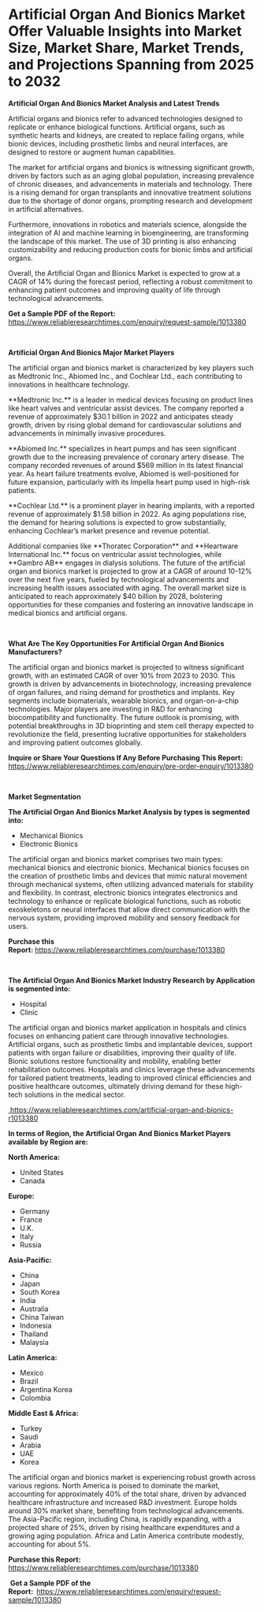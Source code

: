 <p><h1>Artificial Organ And Bionics Market Offer Valuable Insights into Market Size, Market Share, Market Trends, and Projections Spanning from 2025 to 2032</h1></p><p><strong>Artificial Organ And Bionics Market Analysis and Latest Trends</strong></p>
<p><p>Artificial organs and bionics refer to advanced technologies designed to replicate or enhance biological functions. Artificial organs, such as synthetic hearts and kidneys, are created to replace failing organs, while bionic devices, including prosthetic limbs and neural interfaces, are designed to restore or augment human capabilities. </p><p>The market for artificial organs and bionics is witnessing significant growth, driven by factors such as an aging global population, increasing prevalence of chronic diseases, and advancements in materials and technology. There is a rising demand for organ transplants and innovative treatment solutions due to the shortage of donor organs, prompting research and development in artificial alternatives. </p><p>Furthermore, innovations in robotics and materials science, alongside the integration of AI and machine learning in bioengineering, are transforming the landscape of this market. The use of 3D printing is also enhancing customizability and reducing production costs for bionic limbs and artificial organs. </p><p>Overall, the Artificial Organ and Bionics Market is expected to grow at a CAGR of 14% during the forecast period, reflecting a robust commitment to enhancing patient outcomes and improving quality of life through technological advancements.</p></p>
<p><strong>Get a Sample PDF of the Report:&nbsp;</strong> <a href="https://www.reliableresearchtimes.com/enquiry/request-sample/1013380?utm_campaign=3349&utm_medium=2&utm_source=Github&utm_content=ia&utm_term=17042025&utm_id=artificial-organ-and-bionics">https://www.reliableresearchtimes.com/enquiry/request-sample/1013380</a></p>
<p>&nbsp;</p>
<p><strong>Artificial Organ And Bionics Major Market Players</strong></p>
<p><p>The artificial organ and bionics market is characterized by key players such as Medtronic Inc., Abiomed Inc., and Cochlear Ltd., each contributing to innovations in healthcare technology. </p><p>**Medtronic Inc.** is a leader in medical devices focusing on product lines like heart valves and ventricular assist devices. The company reported a revenue of approximately $30.1 billion in 2022 and anticipates steady growth, driven by rising global demand for cardiovascular solutions and advancements in minimally invasive procedures.</p><p>**Abiomed Inc.** specializes in heart pumps and has seen significant growth due to the increasing prevalence of coronary artery disease. The company recorded revenues of around $569 million in its latest financial year. As heart failure treatments evolve, Abiomed is well-positioned for future expansion, particularly with its Impella heart pump used in high-risk patients.</p><p>**Cochlear Ltd.** is a prominent player in hearing implants, with a reported revenue of approximately $1.58 billion in 2022. As aging populations rise, the demand for hearing solutions is expected to grow substantially, enhancing Cochlear’s market presence and revenue potential.</p><p>Additional companies like **Thoratec Corporation** and **Heartware International Inc.** focus on ventricular assist technologies, while **Gambro AB** engages in dialysis solutions. The future of the artificial organ and bionics market is projected to grow at a CAGR of around 10-12% over the next five years, fueled by technological advancements and increasing health issues associated with aging. The overall market size is anticipated to reach approximately $40 billion by 2028, bolstering opportunities for these companies and fostering an innovative landscape in medical bionics and artificial organs.</p></p>
<p>&nbsp;</p>
<p><strong>What Are The Key Opportunities For Artificial Organ And Bionics Manufacturers?</strong></p>
<p><p>The artificial organ and bionics market is projected to witness significant growth, with an estimated CAGR of over 10% from 2023 to 2030. This growth is driven by advancements in biotechnology, increasing prevalence of organ failures, and rising demand for prosthetics and implants. Key segments include biomaterials, wearable bionics, and organ-on-a-chip technologies. Major players are investing in R&D for enhancing biocompatibility and functionality. The future outlook is promising, with potential breakthroughs in 3D bioprinting and stem cell therapy expected to revolutionize the field, presenting lucrative opportunities for stakeholders and improving patient outcomes globally.</p></p>
<p><strong>Inquire or Share Your Questions If Any Before Purchasing This Report:</strong> <a href="https://www.reliableresearchtimes.com/enquiry/pre-order-enquiry/1013380?utm_campaign=3349&utm_medium=2&utm_source=Github&utm_content=ia&utm_term=17042025&utm_id=artificial-organ-and-bionics">https://www.reliableresearchtimes.com/enquiry/pre-order-enquiry/1013380</a></p>
<p>&nbsp;</p>
<p><strong>Market Segmentation</strong></p>
<p><strong>The Artificial Organ And Bionics Market Analysis by types is segmented into:</strong></p>
<p><ul><li>Mechanical Bionics</li><li>Electronic Bionics</li></ul></p>
<p><p>The artificial organ and bionics market comprises two main types: mechanical bionics and electronic bionics. Mechanical bionics focuses on the creation of prosthetic limbs and devices that mimic natural movement through mechanical systems, often utilizing advanced materials for stability and flexibility. In contrast, electronic bionics integrates electronics and technology to enhance or replicate biological functions, such as robotic exoskeletons or neural interfaces that allow direct communication with the nervous system, providing improved mobility and sensory feedback for users.</p></p>
<p><strong>Purchase this Report:&nbsp;</strong><a href="https://www.reliableresearchtimes.com/purchase/1013380?utm_campaign=3349&utm_medium=2&utm_source=Github&utm_content=ia&utm_term=17042025&utm_id=artificial-organ-and-bionics">https://www.reliableresearchtimes.com/purchase/1013380</a></p>
<p>&nbsp;</p>
<p><strong>The Artificial Organ And Bionics Market Industry Research by Application is segmented into:</strong></p>
<p><ul><li>Hospital</li><li>Clinic</li></ul></p>
<p><p>The artificial organ and bionics market application in hospitals and clinics focuses on enhancing patient care through innovative technologies. Artificial organs, such as prosthetic limbs and implantable devices, support patients with organ failure or disabilities, improving their quality of life. Bionic solutions restore functionality and mobility, enabling better rehabilitation outcomes. Hospitals and clinics leverage these advancements for tailored patient treatments, leading to improved clinical efficiencies and positive healthcare outcomes, ultimately driving demand for these high-tech solutions in the medical sector.</p></p>
<p><a href="https://www.reliableresearchtimes.com/artificial-organ-and-bionics-r1013380?utm_campaign=3349&utm_medium=2&utm_source=Github&utm_content=ia&utm_term=17042025&utm_id=artificial-organ-and-bionics">&nbsp;https://www.reliableresearchtimes.com/artificial-organ-and-bionics-r1013380</a></p>
<p><strong>In terms of Region, the Artificial Organ And Bionics Market Players available by Region are:</strong></p>
<p>
    <p> <strong> North America: </strong>
        <ul>
            <li>United States</li>
            <li>Canada</li>
        </ul>
        </p> 
    <p> <strong> Europe: </strong>
        <ul>
            <li>Germany</li>
            <li>France</li>
            <li>U.K.</li>
            <li>Italy</li>
            <li>Russia</li>
        </ul>
        </p> 
    <p> <strong> Asia-Pacific: </strong>
        <ul>
            <li>China</li>
            <li>Japan</li>
            <li>South Korea</li>
            <li>India</li>
            <li>Australia</li>
            <li>China Taiwan</li>
            <li>Indonesia</li>
            <li>Thailand</li>
            <li>Malaysia</li>
        </ul>
        </p> 
    <p> <strong> Latin America: </strong>
        <ul>
            <li>Mexico</li>
            <li>Brazil</li>
            <li>Argentina Korea</li>
            <li>Colombia</li>
        </ul>
        </p> 
    <p> <strong> Middle East & Africa: </strong>
        <ul>
            <li>Turkey</li>
            <li>Saudi</li>
            <li>Arabia</li>
            <li>UAE</li>
            <li>Korea</li>
        </ul>
    </p>
    </p>
<p><p>The artificial organ and bionics market is experiencing robust growth across various regions. North America is poised to dominate the market, accounting for approximately 40% of the total share, driven by advanced healthcare infrastructure and increased R&D investment. Europe holds around 30% market share, benefiting from technological advancements. The Asia-Pacific region, including China, is rapidly expanding, with a projected share of 25%, driven by rising healthcare expenditures and a growing aging population. Africa and Latin America contribute modestly, accounting for about 5%.</p></p>
<p><strong>Purchase this Report: </strong><a href="https://www.reliableresearchtimes.com/purchase/1013380?utm_campaign=3349&utm_medium=2&utm_source=Github&utm_content=ia&utm_term=17042025&utm_id=artificial-organ-and-bionics">https://www.reliableresearchtimes.com/purchase/1013380</a></p>
<p>&nbsp;<strong>Get a Sample PDF of the Report:&nbsp;&nbsp;</strong><a href="https://www.reliableresearchtimes.com/enquiry/request-sample/1013380?utm_campaign=3349&utm_medium=2&utm_source=Github&utm_content=ia&utm_term=17042025&utm_id=artificial-organ-and-bionics">https://www.reliableresearchtimes.com/enquiry/request-sample/1013380</a></p>
<p><strong></strong></p>
<p><p></p><p></p><p></p></p>